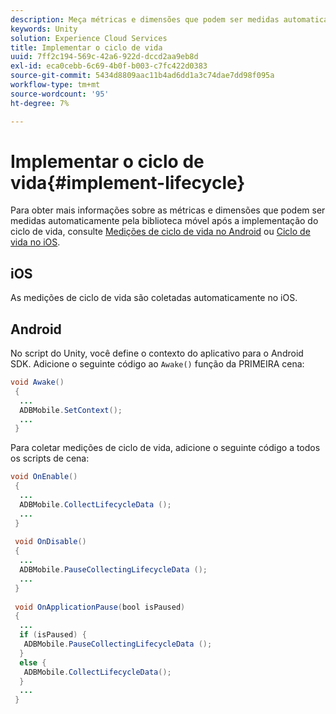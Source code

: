 ```yaml
---
description: Meça métricas e dimensões que podem ser medidas automaticamente pela biblioteca móvel
keywords: Unity
solution: Experience Cloud Services
title: Implementar o ciclo de vida
uuid: 7ff2c194-569c-42a6-922d-dccd2aa9eb8d
exl-id: eca0cebb-6c69-4b0f-b003-c7fc422d0383
source-git-commit: 5434d8809aac11b4ad6dd1a3c74dae7dd98f095a
workflow-type: tm+mt
source-wordcount: '95'
ht-degree: 7%

---
```


# Implementar o ciclo de vida{#implement-lifecycle}

Para obter mais informações sobre as métricas e dimensões que podem ser medidas automaticamente pela biblioteca móvel após a implementação do ciclo de vida, consulte [Medições de ciclo de vida no Android](/help/android/metrics.md) ou [Ciclo de vida no iOS](/help/ios/metrics.md).

## iOS

As medições de ciclo de vida são coletadas automaticamente no iOS.

## Android

No script do Unity, você define o contexto do aplicativo para o Android SDK. Adicione o seguinte código ao `Awake()` função da PRIMEIRA cena:

```java
void Awake()
 {
  ...
  ADBMobile.SetContext();
  ...
 }
```

Para coletar medições de ciclo de vida, adicione o seguinte código a todos os scripts de cena:

```java
void OnEnable()
 {
  ...
  ADBMobile.CollectLifecycleData (); 
  ...
 }
 
 void OnDisable()
 {
  ...
  ADBMobile.PauseCollectingLifecycleData (); 
  ...
 }
  
 void OnApplicationPause(bool isPaused) 
 {
  ...
  if (isPaused) {
   ADBMobile.PauseCollectingLifecycleData (); 
  }  
  else {
   ADBMobile.CollectLifecycleData(); 
  }
  ...
 }
```
